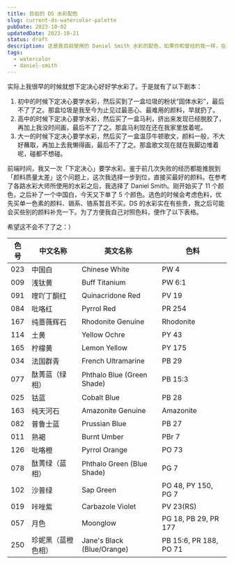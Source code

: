 ```yaml
---
title: 目前的 DS 水彩配色
slug: current-ds-watercolor-palette
pubDate: 2023-10-02
updatedDate: 2023-10-21
status: draft
description: 这是我目前使用的 Daniel Smith 水彩的配色，如果你和曾经的我一样，在形形色色的颜料之中不知道如何选择，可以参考我的选色方案。
tags:
  - watercolor
  - daniel-smith
---
```


实际上我很早的时候就想下定决心好好学水彩了。于是就有了以下剧本：

1. 初中的时候下定决心要学水彩，然后买到了一盒垃圾的粉状“固体水彩”，最后不了了之。那盒垃圾是我至今为止见过最恶心、最难用的颜料，早就扔了。
2. 高中的时候下定决心要学水彩，然后买了一盒马利，挤出来发现已经脱胶了，再加上我没时间画，最后不了了之。那盒马利现在还在我家里放着呢。
3. 大一的时候下定决心要学水彩，然后买了一盒温莎牛顿歌文，颜料一般，不大好蘸取，再加上去我懒得画，最后不了了之。那盒歌文现在就在我脚边堆着呢，碰都不想碰。

前端时间，我又一次「下定决心」要学水彩。鉴于前几次失败的经历都能推脱到「颜料质量太差」这个问题上，这次我选择一步到位，直接买最好的颜料。在参考了各路水彩大师所使用的水彩之后，我选择了 Daniel Smith。刚开始买了 11 个颜色，之后补了一个中国白，今天又下单了 5 个颜色。选色的时候会考虑色料，优先买单一色素的颜料、镉系、铬系暂且不买。DS 的水彩实在有些贵，我之后可能会买些别的颜料补充一下。为了方便我自己对照色料，便作了以下表格。

希望这不会不了了之：）

| 色号 | 中文名称           | 英文名称                   | 色料                   |
| ---- | ------------------ | -------------------------- | ---------------------- |
| 023  | 中国白             | Chinese White              | PW 4                   |
| 009  | 浅钛黄             | Buff Titanium              | PW 6:1                 |
| 091  | 喹吖丁酮红         | Quinacridone Red           | PV 19                  |
| 084  | 吡咯红             | Pyrrol Red                 | PR 254                 |
| 167  | 纯蔷薇辉石         | Rhodonite Genuine          | Rhodonite              |
| 114  | 土黄               | Yellow Ochre               | PY 43                  |
| 165  | 柠檬黄             | Lemon Yellow               | PY 175                 |
| 034  | 法国群青           | French Ultramarine         | PB 29                  |
| 077  | 酞菁蓝（绿相）     | Phthalo Blue (Green Shade) | PB 15:3                |
| 025  | 钴蓝               | Cobalt Blue                | PB 28                  |
| 163  | 纯天河石           | Amazonite Genuine          | Amazonite              |
| 082  | 普鲁士蓝           | Prussian Blue              | PB 27                  |
| 011  | 熟褐               | Burnt Umber                | PBr 7                  |
| 126  | 吡咯橙             | Pyrrol Orange              | PO 73                  |
| 078  | 酞菁绿（蓝相）     | Phthalo Green (Blue Shade) | PG 7                   |
| 102  | 沙普绿             | Sap Green                  | PO 48, PY 150, PG 7    |
| 019  | 咔唑紫             | Carbazole Violet           | PV 23(RS)              |
| 057  | 月色               | Moonglow                   | PG 18, PB 29, PR 177   |
| 250  | 珍妮黑（蓝橙色相） | Jane's Black (Blue/Orange) | PB 15:6, PR 188, PO 71 |
